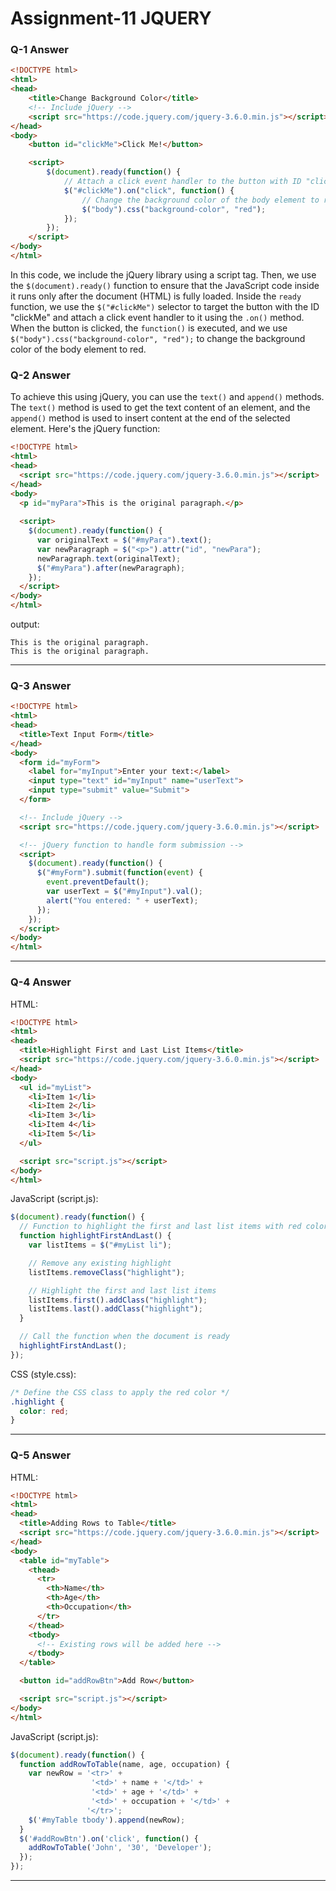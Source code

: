 # Assignment-11 JQUERY

### Q-1 Answer

```html
<!DOCTYPE html>
<html>
<head>
    <title>Change Background Color</title>
    <!-- Include jQuery -->
    <script src="https://code.jquery.com/jquery-3.6.0.min.js"></script>
</head>
<body>
    <button id="clickMe">Click Me!</button>

    <script>
        $(document).ready(function() {
            // Attach a click event handler to the button with ID "clickMe"
            $("#clickMe").on("click", function() {
                // Change the background color of the body element to red
                $("body").css("background-color", "red");
            });
        });
    </script>
</body>
</html>
```

In this code, we include the jQuery library using a script tag. Then, we use the `$(document).ready()` function to ensure that the JavaScript code inside it runs only after the document (HTML) is fully loaded. Inside the `ready` function, we use the `$("#clickMe")` selector to target the button with the ID "clickMe" and attach a click event handler to it using the `.on()` method. When the button is clicked, the `function()` is executed, and we use `$("body").css("background-color", "red");` to change the background color of the body element to red.

### Q-2 Answer

To achieve this using jQuery, you can use the `text()` and `append()` methods. The `text()` method is used to get the text content of an element, and the `append()` method is used to insert content at the end of the selected element. Here's the jQuery function:

```html
<!DOCTYPE html>
<html>
<head>
  <script src="https://code.jquery.com/jquery-3.6.0.min.js"></script>
</head>
<body>
  <p id="myPara">This is the original paragraph.</p>
  
  <script>
    $(document).ready(function() {
      var originalText = $("#myPara").text();
      var newParagraph = $("<p>").attr("id", "newPara");
      newParagraph.text(originalText);
      $("#myPara").after(newParagraph);
    });
  </script>
</body>
</html>
```

output:


```
This is the original paragraph.
This is the original paragraph.
```
---

### Q-3 Answer


```html
<!DOCTYPE html>
<html>
<head>
  <title>Text Input Form</title>
</head>
<body>
  <form id="myForm">
    <label for="myInput">Enter your text:</label>
    <input type="text" id="myInput" name="userText">
    <input type="submit" value="Submit">
  </form>

  <!-- Include jQuery -->
  <script src="https://code.jquery.com/jquery-3.6.0.min.js"></script>

  <!-- jQuery function to handle form submission -->
  <script>
    $(document).ready(function() {
      $("#myForm").submit(function(event) {
        event.preventDefault();
        var userText = $("#myInput").val();
        alert("You entered: " + userText);
      });
    });
  </script>
</body>
</html>
```
---

### Q-4 Answer

HTML:
```html
<!DOCTYPE html>
<html>
<head>
  <title>Highlight First and Last List Items</title>
  <script src="https://code.jquery.com/jquery-3.6.0.min.js"></script>
</head>
<body>
  <ul id="myList">
    <li>Item 1</li>
    <li>Item 2</li>
    <li>Item 3</li>
    <li>Item 4</li>
    <li>Item 5</li>
  </ul>

  <script src="script.js"></script>
</body>
</html>
```

JavaScript (script.js):
```js
$(document).ready(function() {
  // Function to highlight the first and last list items with red color
  function highlightFirstAndLast() {
    var listItems = $("#myList li");

    // Remove any existing highlight
    listItems.removeClass("highlight");

    // Highlight the first and last list items
    listItems.first().addClass("highlight");
    listItems.last().addClass("highlight");
  }

  // Call the function when the document is ready
  highlightFirstAndLast();
});
```

CSS (style.css):
```css
/* Define the CSS class to apply the red color */
.highlight {
  color: red;
}
```
----

### Q-5 Answer 

HTML:
```html
<!DOCTYPE html>
<html>
<head>
  <title>Adding Rows to Table</title>
  <script src="https://code.jquery.com/jquery-3.6.0.min.js"></script>
</head>
<body>
  <table id="myTable">
    <thead>
      <tr>
        <th>Name</th>
        <th>Age</th>
        <th>Occupation</th>
      </tr>
    </thead>
    <tbody>
      <!-- Existing rows will be added here -->
    </tbody>
  </table>

  <button id="addRowBtn">Add Row</button>

  <script src="script.js"></script>
</body>
</html>
```

JavaScript (script.js):
```js
$(document).ready(function() {
  function addRowToTable(name, age, occupation) {
    var newRow = '<tr>' +
                  '<td>' + name + '</td>' +
                  '<td>' + age + '</td>' +
                  '<td>' + occupation + '</td>' +
                 '</tr>';
    $('#myTable tbody').append(newRow);
  }
  $('#addRowBtn').on('click', function() {
    addRowToTable('John', '30', 'Developer');
  });
});
```
----